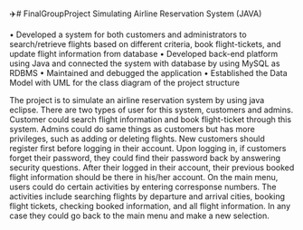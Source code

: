 :airplane:# FinalGroupProject
Simulating Airline Reservation System (JAVA)

• Developed a system for both customers and administrators to search/retrieve flights based on different criteria,
book flight-tickets, and update flight information from database
• Developed back-end platform using Java and connected the system with database by using MySQL as RDBMS
• Maintained and debugged the application
• Established the Data Model with UML for the class diagram of the project structure


The project is to simulate an airline reservation system by using java eclipse. 
There are two types of user for this system, customers and admins. 
Customer could search flight information and book flight-ticket through this system. 
Admins could do  same things as customers but has more privileges, such as adding or deleting flights. 
New customers should register first before logging in their account. 
Upon logging in, if customers forget their password, they could find their password back by answering security questions. 
After their logged in their account, their previous booked flight information should be there in his/her account. 
On the main menu, users could do certain activities by entering corresponse numbers. 
The activities include searching flights by departure and arrival cities, booking flight tickets, checking booked information, and all flight information. 
In any case they could go back to the main menu and make a new selection. 
